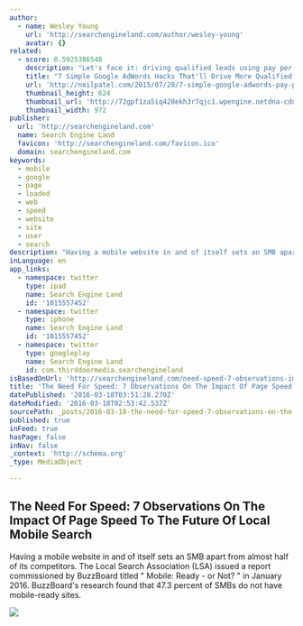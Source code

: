 ```yaml
---
author:
  - name: Wesley Young
    url: 'http://searchengineland.com/author/wesley-young'
    avatar: {}
related:
  - score: 0.5925386548
    description: "Let's face it: driving qualified leads using pay per click (PPC) advertising is a great way to generate more leads. According to Sitewit, \"Businesses make an average of $2 in revenue for every $1 they spend on AdWords.\" Paid ads are 56% more profitable than social media, which roughly has 44% ROI."
    title: "7 Simple Google AdWords Hacks That'll Drive More Qualified Leads"
    url: 'http://neilpatel.com/2015/07/28/7-simple-google-adwords-pay-per-click-hacks-to-drive-more-qualified-leads/'
    thumbnail_height: 624
    thumbnail_url: 'http://72gpf1za5iq428ekh3r7qjc1.wpengine.netdna-cdn.com/wp-content/uploads/2015/07/image45.png'
    thumbnail_width: 972
publisher:
  url: 'http://searchengineland.com'
  name: Search Engine Land
  favicon: 'http://searchengineland.com/favicon.ico'
  domain: searchengineland.com
keywords:
  - mobile
  - google
  - page
  - loaded
  - web
  - speed
  - website
  - site
  - user
  - search
description: "Having a mobile website in and of itself sets an SMB apart from almost half of its competitors. The Local Search Association (LSA) issued a report commissioned by BuzzBoard titled \" Mobile: Ready - or Not? \" in January 2016. BuzzBoard's research found that 47.3 percent of SMBs do not have mobile-ready sites."
inLanguage: en
app_links:
  - namespace: twitter
    type: ipad
    name: Search Engine Land
    id: '1015557452'
  - namespace: twitter
    type: iphone
    name: Search Engine Land
    id: '1015557452'
  - namespace: twitter
    type: googleplay
    name: Search Engine Land
    id: com.thirddoormedia.searchengineland
isBasedOnUrl: 'http://searchengineland.com/need-speed-7-observations-impact-page-speed-future-local-mobile-search-243128'
title: 'The Need For Speed: 7 Observations On The Impact Of Page Speed To The Future Of Local Mobile Search'
datePublished: '2016-03-18T03:51:28.270Z'
dateModified: '2016-03-18T02:53:42.537Z'
sourcePath: _posts/2016-03-18-the-need-for-speed-7-observations-on-the-impact-of-page-spe.md
published: true
inFeed: true
hasPage: false
inNav: false
_context: 'http://schema.org'
_type: MediaObject

---
```

<article style=""><h1>The Need For Speed: 7 Observations On The Impact Of Page Speed To The Future Of Local Mobile Search</h1><p>Having a mobile website in and of itself sets an SMB apart from almost half of its competitors. The Local Search Association (LSA) issued a report commissioned by BuzzBoard titled " Mobile: Ready - or Not? " in January 2016. BuzzBoard's research found that 47.3 percent of SMBs do not have mobile-ready sites.</p><img src="http://searchengineland.com/figz/wp-content/seloads/2015/12/google-amp-speed-rocket-launch-ss-1920.jpg" /></article>